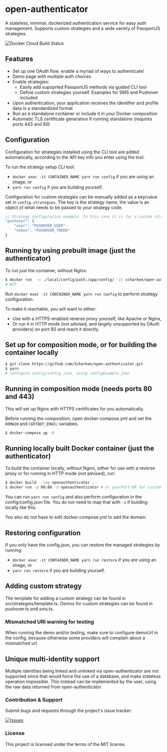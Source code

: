 # open-authenticator

A stateless, minimal, dockerized authentication service for easy auth management. Supports custom strategies and a wide variety of PassportJS strategies.

![Docker Cloud Build Status](https://img.shields.io/docker/cloud/build/scharkee/open-authenticator)

## Features

- Set up one OAuth flow, enable a myriad of ways to authenticate!
- Demo page with multiple auth choices
- Enable strategies:
  - Easily add supoprted PassportJS methods via guided CLI tool
  - Define custom strategies yourself. Examples for SMS and Pushover included
- Upon authentication, your application receives the identifier and profile data in a standardized format
- Run as a standalone container or include it in your Docker composition
- Automatic TLS certificate generation if running standalone (requires ports 443 and 80)

## Configuration

Configuration for strategies installed using the CLI tool are added automatically, according to the API key info you enter using the tool.

To run the strategy setup CLI tool:

- `docker exec -it CONTAINER_NAME yarn run config` if you are using an image, or
- `yarn run config` if you are building yourself.

Configuration for custom strategies can be manually added as a key/value set in `config.strategies`. The key is the strategy name, the value is an object of what needs to be passed to your strategy code.

```javascript
// Strategy configuration example. In this case it is for a custom strategy that requires a user and a token value, which is later used to send out confirmation notifications via Pushover.
"pushover": {
    "user": "PUSHOVER_USER",
    "token": "PUSHOVER_TOKEN"
}
```

## Running by using prebuilt image (just the authenticator)

To run just the container, without Nginx:

```bash
$ docker run  -v ./local/config/path:/app/config/ -it scharkee/open-authenticator "yarn run restore && yarn run config"
# WIP
```

Run `docker exec -it CONTAINER_NAME yarn run config` to perform strategy configuration.

To make it reachable, you will want to either:

- Use with a HTTPS-enabled reverse proxy yourself, like Apache or Nginx,
- Or run it in HTTP mode (not advised, and largely unsupported by OAuth providers) on port 80 and reach it directly.

## Set up for composition mode, or for building the container locally

```bash
$ git clone https://github.com/Scharkee/open-authenticator.git
$ yarn
# configure config/config.json, using configExample.json
```

## Running in composition mode (needs ports 80 and 443)

This will set up Nginx with HTTPS certificates for you automatically.

Before running the composition, open docker-compose.yml and set the `DOMAIN` and `CERTBOT_EMAIL` variables.

```bash
$ docker-compose up -d
```

## Running locally built Docker container (just the authenticator)

To build the container locally, without Nginx, either for use with a reverse proxy or for running in HTTP mode (not advised), run:

```bash
$ docker build --tag openauthenticator .
$ docker run -p 80:80 -d openauthenticator # or yourPort:80 for custom port
```

You can run `yarn run config` and also perform configuration in the config/config.json file. You do not need to map that with `-v` if building locally like this.

You also do not have to edit docker-compose.yml to add the domain.

## Restoring configuration

If you only have the config.json, you can restore the managed strategies by running:

- `docker exec -it CONTAINER_NAME yarn run restore` if you are using an image, or
- `yarn run restore` if you are building yourself.

## Adding custom strategy

The template for adding a custom strategy can be found in src/strategies/template.ts.
Demos for custom strategies can be found in pushover.ts and sms.ts.

### Mismatched URI warning for testing

When running the demo and/or testing, make sure to configure demoUrl in the config, because otherwise some providers will complain about a mismatched url.

## Unique multi-identity support

Multiple identities being linked and unlinked via open-authenticator are not supported since that would force the use of a database, and make stateless operation impossible. This instead can be implemented by the user, using the raw data returned from open-authenticator.

### Contribution & Support

Submit bugs and requests through the project's issue tracker:

[![Issues](http://img.shields.io/github/issues/Scharkee/netcore-postgres-oauth-boiler.svg)](https://github.com/Scharkee/netcore-postgres-oauth-boiler/issues)

### License

This project is licensed under the terms of the MIT license.
